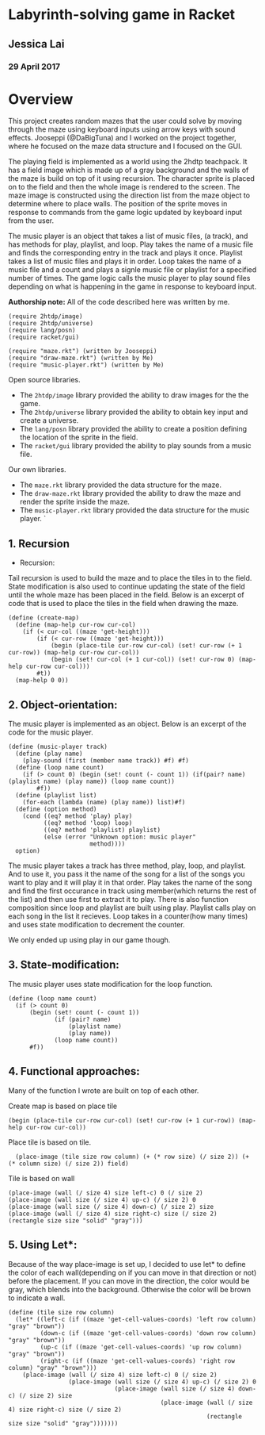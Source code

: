 # Labyrinth-solving game in Racket

## Jessica Lai
### 29 April 2017

# Overview
This project creates random mazes that the user could solve by moving through the maze using keyboard inputs using arrow keys with sound effects.  Jooseppi (@DaBigTuna) and I worked on the project together, where he focused on the maze data structure and I focused on the GUI.

The playing field is implemented as a world using the 2hdtp teachpack.  It has a field image which is made up of a gray background and the walls of the maze is build on top of it using recursion. The character sprite is placed on to the field and then the whole image is rendered to the screen. The maze image is constructed using the direction list from the maze object to determine where to place walls. The position of the sprite moves in response to commands from the game logic updated by keyboard input from the user.  

The music player is an object that takes a list of music files, (a track), and has methods for play, playlist, and loop.  Play takes the name of a music file and finds the corresponding entry in the track and plays it once.  Playlist takes a list of music files and plays it in order.  Loop takes the name of a music file and a count and plays a signle music file or playlist for a specified number of times. The game logic calls the music player to play sound files depending on what is happening in the game in response to keyboard input. 

**Authorship note:** All of the code described here was written by me.

``` racket
(require 2htdp/image)
(require 2htdp/universe)
(require lang/posn)
(require racket/gui)

(require "maze.rkt") (written by Jooseppi)
(require "draw-maze.rkt") (written by Me)
(require "music-player.rkt") (written by Me)
```

Open source libraries.
* The ```2htdp/image``` library provided the ability to draw images for the the game. 
* The ```2htdp/universe``` library provided the ability to obtain key input and create a universe.
* The ```lang/posn``` library provided the ability to create a position defining the location of the sprite in the field.
* The ```racket/gui``` library provided the ability to play sounds from a music file.

Our own libraries.
* The ```maze.rkt``` library provided the data structure for the maze.
* The ```draw-maze.rkt``` library provided the ability to draw the maze and render the sprite inside the maze.
* The ```music-player.rkt``` library provided the data structure for the music player.
`

## 1. Recursion

- Recursion:

Tail recursion is used to build the maze and to place the tiles in to the field. State modification is also used to continue updating the state of the field until the whole maze has been placed in the field.  Below is an excerpt of code that is used to place the tiles in the field when drawing the maze.

``` racket
(define (create-map)
  (define (map-help cur-row cur-col)
    (if (< cur-col ((maze 'get-height)))
        (if (< cur-row ((maze 'get-height)))
            (begin (place-tile cur-row cur-col) (set! cur-row (+ 1 cur-row)) (map-help cur-row cur-col))
            (begin (set! cur-col (+ 1 cur-col)) (set! cur-row 0) (map-help cur-row cur-col)))
        #t))
  (map-help 0 0))
```
 
## 2. Object-orientation:

The music player is implemented as an object.  Below is an excerpt of the code for the music player.

``` racket
(define (music-player track)
  (define (play name)
    (play-sound (first (member name track)) #f) #f)
  (define (loop name count)
    (if (> count 0) (begin (set! count (- count 1)) (if(pair? name) (playlist name) (play name)) (loop name count))
        #f))
  (define (playlist list)
    (for-each (lambda (name) (play name)) list)#f)
  (define (option method)
    (cond ((eq? method 'play) play)
          ((eq? method 'loop) loop)
          ((eq? method 'playlist) playlist)
          (else (error "Unknown option: music player"
                       method))))
  option)
```

The music player takes a track has three method, play, loop, and playlist. And to use it, you pass it the name
of the song for a list of the songs you want to play and it will play it in that order. Play takes the name of the song and find the first occurance in track using member(which returns the rest of the list) and then use first to extract it to play. There is also function composition since loop and playlist are built using play. Playlist calls play on each song in the list it recieves. Loop takes in a counter(how many times) and uses state modification to decrement the counter.

We only ended up using play in our game though.


## 3. State-modification:

The music player uses state modification for the loop function.

``` racket
(define (loop name count)
  (if (> count 0) 
      (begin (set! count (- count 1)) 
             (if (pair? name) 
                 (playlist name) 
                 (play name)) 
             (loop name count))
      #f))
```

## 4. Functional approaches:

Many of the function I wrote are built on top of each other.

Create map is based on place tile

```
(begin (place-tile cur-row cur-col) (set! cur-row (+ 1 cur-row)) (map-help cur-row cur-col))
```

Place tile is based on tile.

```
  (place-image (tile size row column) (+ (* row size) (/ size 2)) (+ (* column size) (/ size 2)) field)
```

Tile is based on wall

```
(place-image (wall (/ size 4) size left-c) 0 (/ size 2)
(place-image (wall size (/ size 4) up-c) (/ size 2) 0
(place-image (wall size (/ size 4) down-c) (/ size 2) size
(place-image (wall (/ size 4) size right-c) size (/ size 2)
(rectangle size size "solid" "gray")))
```

## 5. Using Let*:

Because of the way place-image is set up, I decided to use let* to define the color of each wall(depending on if you can move in that direction or not) before the placement. If you can move in the direction, the color would be gray, which blends into the background. Otherwise the color will be brown to indicate a wall.

``` racket
(define (tile size row column)
  (let* ((left-c (if ((maze 'get-cell-values-coords) 'left row column) "gray" "brown"))
         (down-c (if ((maze 'get-cell-values-coords) 'down row column) "gray" "brown"))
         (up-c (if ((maze 'get-cell-values-coords) 'up row column) "gray" "brown"))
         (right-c (if ((maze 'get-cell-values-coords) 'right row column) "gray" "brown")))
    (place-image (wall (/ size 4) size left-c) 0 (/ size 2)
                 (place-image (wall size (/ size 4) up-c) (/ size 2) 0
                              (place-image (wall size (/ size 4) down-c) (/ size 2) size
                                           (place-image (wall (/ size 4) size right-c) size (/ size 2)
                                                        (rectangle size size "solid" "gray")))))))
```
